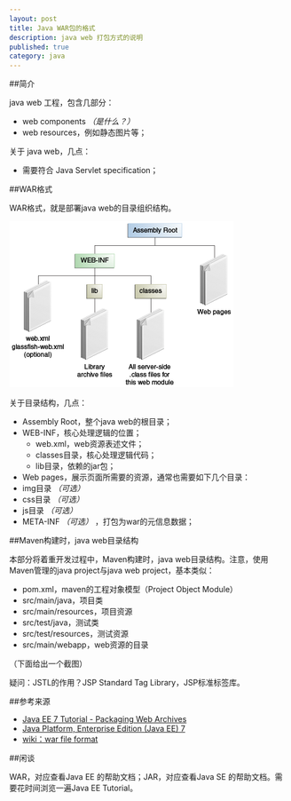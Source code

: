 ```yaml
---
layout: post
title: Java WAR包的格式
description: java web 打包方式的说明
published: true
category: java
---
```


##简介

java web 工程，包含几部分：

* web components *（是什么？）*
* web resources，例如静态图片等；



关于 java web，几点：

* 需要符合 Java Servlet specification；


##WAR格式

WAR格式，就是部署java web的目录组织结构。

![](/images/java-war-format/web-module-structure.png)


关于目录结构，几点：

* Assembly Root，整个java web的根目录；
* WEB-INF，核心处理逻辑的位置；
	* web.xml，web资源表述文件；
	* classes目录，核心处理逻辑代码；
	* lib目录，依赖的jar包；
* Web pages，展示页面所需要的资源，通常也需要如下几个目录：
* img目录 *（可选）*
* css目录 *（可选）*
* js目录 *（可选）*
* META-INF *（可选）* ，打包为war的元信息数据；


##Maven构建时，java web目录结构

本部分将着重开发过程中，Maven构建时，java web目录结构。注意，使用Maven管理的java project与java web project，基本类似：

* pom.xml，maven的工程对象模型（Project Object Module）
* src/main/java，项目类
* src/main/resources，项目资源
* src/test/java，测试类
* src/test/resources，测试资源
* src/main/webapp，web资源的目录

（下面给出一个截图）






疑问：JSTL的作用？JSP Standard Tag Library，JSP标准标签库。




##参考来源

* [Java EE 7 Tutorial - Packaging Web Archives][Java EE 7 Tutorial - Packaging Web Archives]
* [Java Platform, Enterprise Edition (Java EE) 7][Java Platform, Enterprise Edition (Java EE) 7]
* [wiki：war file format][wiki：war file format]




##闲谈

WAR，对应查看Java EE 的帮助文档；JAR，对应查看Java SE 的帮助文档。需要花时间浏览一遍Java EE Tutorial。









[NingG]:    http://ningg.github.com  "NingG"


[Java Platform, Enterprise Edition (Java EE) 7]:		https://docs.oracle.com/javaee/7/index.html
[Java EE 7 Tutorial - Packaging Web Archives]:			https://docs.oracle.com/javaee/7/tutorial/packaging003.htm
[wiki：war file format]:								http://en.wikipedia.org/wiki/WAR_%28file_format%29









